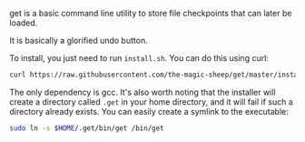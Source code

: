get is a basic command line utility to store file checkpoints that can later be loaded. 

It is basically a glorified undo button.

To install, you just need to run `install.sh`. You can do this using curl:

```bash
curl https://raw.githubusercontent.com/the-magic-sheep/get/master/install.sh | sh
```

The only dependency is gcc. It's also worth noting that the installer will
create a directory called `.get` in your home directory, and it will fail if 
such a directory already exists. You can easily create a symlink to the executable:

```bash
sudo ln -s $HOME/.get/bin/get /bin/get
```
